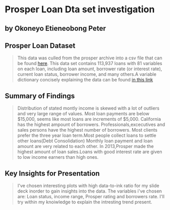 # Prosper Loan Dta set investigation
## by Okoneyo Etieneobong Peter


## Prosper Loan Dataset

> This data was culled from the prosper archive into a csv file that can be found <a href = "https://s3.amazonaws.com/udacity-hosted-downloads/ud651/prosperLoanData.csv">here</a>. This data set contains 113,937 loans with 81 variables on each loan, including loan amount, borrower rate (or interest rate), current loan status, borrower income, and many others.A variable dictionary concisely explaining the data can be found <a href ="https://docs.google.com/spreadsheets/d/1gDyi_L4UvIrLTEC6Wri5nbaMmkGmLQBk-Yx3z0XDEtI/edit?usp=sharing" >in this link</a><br>


## Summary of Findings

> Distribution of stated montly income is skewed with a lot of outliers and very large range of values. Most loan payments are below $15,000, seems like most loans are increments of $5,000. California has the highest ampount of borrowers. Professionals,excecutives and sales persons have the highest number of borrowers. Most clients prefer the three year loan term.Most people collect loans to settle other loans(Debt Consolidation)
> Monthly loan payment and loan amount are very related to each other. In 2013,Prosper made the highest amount of loan sales.Loans with good interest rate are given to low income earners than high ones.


## Key Insights for Presentation

>I've chosen interesting plots with high data-to-ink ratio for my slide deck inorder to gain insights into the data. The variables i've chosen are: Loan status, income range, Prosper rating and borrowers rate. I'll try within my knoiwledge to explain the intresting trend present.